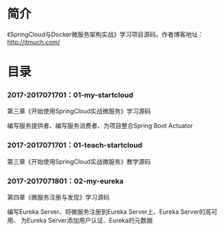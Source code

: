 # 简介 

《SpringCloud与Docker微服务架构实战》学习项目源码。作者博客地址：http://itmuch.com/

# 目录 

### 2017-2017071701：01-my-startcloud<br>
第三章《开始使用SpringCloud实战微服务》学习源码
<p>
编写服务提供者、编写服务消费者、为项目整合Spring Boot Actuator
</p>

### 2017-2017071701：01-teach-startcloud<br>
第三章《开始使用SpringCloud实战微服务》教学源码

### 2017-2017071801：02-my-eureka<br>
第四章《微服务注册与发现》学习源码
<p>
编写Eureka Server、将微服务注册到Eureka Server上、Eureka Server的高可用、
为Eureka Server添加用户认证、Eureka的元数据
</p>
